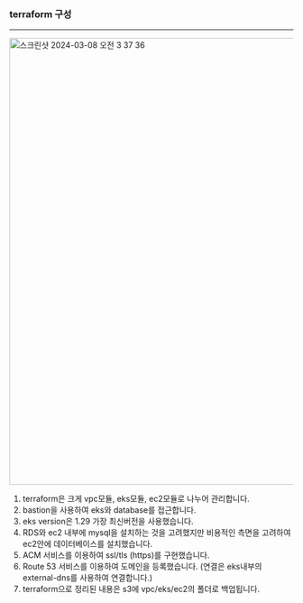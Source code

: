 ### terraform 구성
---
<img width="792" alt="스크린샷 2024-03-08 오전 3 37 36" src="https://github.com/ysooun/y-s-terraform/assets/154872496/ae6aa4ad-a49f-469f-8526-238146677bad">

1. terraform은 크게 vpc모듈, eks모듈, ec2모듈로 나누어 관리합니다.
2. bastion을 사용하여 eks와 database를 접근합니다.
3. eks version은 1.29 가장 최신버전을 사용했습니다.
4. RDS와 ec2 내부에 mysql을 설치하는 것을 고려했지만 비용적인 측면을 고려하여 ec2안에 데이터베이스를 설치했습니다.
5. ACM 서비스를 이용하여 ssl/tls (https)를 구현했습니다.
6. Route 53 서비스를 이용하여 도메인을 등록했습니다. (연결은 eks내부의 external-dns를 사용하여 연결합니다.)
7. terraform으로 정리된 내용은 s3에 vpc/eks/ec2의 폴더로 백업됩니다.

